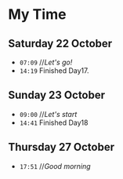 # My Time

## Saturday 22 October

- `07:09` //_Let's go!_
- `14:19` Finished Day17.

## Sunday 23 October

- `09:00` //_Let's start_
- `14:41` Finished Day18

## Thursday 27 October

- `17:51` //_Good morning_
